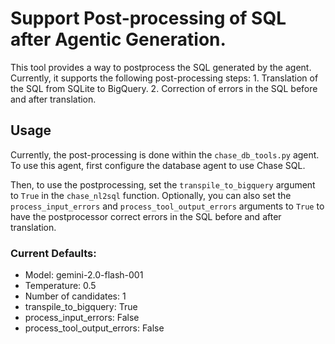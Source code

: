 # Support Post-processing of SQL after Agentic Generation.

This tool provides a way to postprocess the SQL generated by the agent.
Currently, it supports the following post-processing steps: 1. Translation of
the SQL from SQLite to BigQuery. 2. Correction of errors in the SQL before and
after translation.

## Usage

Currently, the post-processing is done within the `chase_db_tools.py` agent. To
use this agent, first configure the database agent to use Chase SQL.

Then, to use the postprocessing, set the `transpile_to_bigquery` argument to
`True` in the `chase_nl2sql` function. Optionally, you can also set the
`process_input_errors` and `process_tool_output_errors` arguments to `True` to
have the postprocessor correct errors in the SQL before and after translation.

### Current Defaults:

-   Model: gemini-2.0-flash-001
-   Temperature: 0.5
-   Number of candidates: 1
-   transpile_to_bigquery: True
-   process_input_errors: False
-   process_tool_output_errors: False